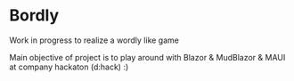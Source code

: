 # Bordly

Work in progress to realize a wordly like game

Main objective of project is to play around with Blazor & MudBlazor & MAUI at company hackaton (d:hack) :) 
